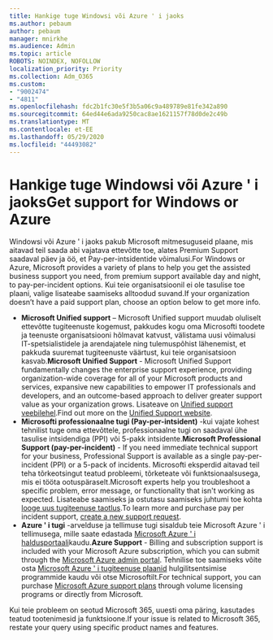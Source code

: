 ```yaml
---
title: Hankige tuge Windowsi või Azure ' i jaoks
ms.author: pebaum
author: pebaum
manager: mnirkhe
ms.audience: Admin
ms.topic: article
ROBOTS: NOINDEX, NOFOLLOW
localization_priority: Priority
ms.collection: Adm_O365
ms.custom:
- "9002474"
- "4811"
ms.openlocfilehash: fdc2b1fc30e5f3b5a06c9a489789e81fe342a890
ms.sourcegitcommit: 64ed44e6ada9250cac8ae1621157f78d0de2c49b
ms.translationtype: MT
ms.contentlocale: et-EE
ms.lasthandoff: 05/29/2020
ms.locfileid: "44493082"
---
```

# <a name="get-support-for-windows-or-azure"></a><span data-ttu-id="d7454-102">Hankige tuge Windowsi või Azure ' i jaoks</span><span class="sxs-lookup"><span data-stu-id="d7454-102">Get support for Windows or Azure</span></span>

<span data-ttu-id="d7454-103">Windowsi või Azure ' i jaoks pakub Microsoft mitmesuguseid plaane, mis aitavad teil saada abi vajatava ettevõtte toe, alates Premium Support saadaval päev ja öö, et Pay-per-intsidentide võimalusi.</span><span class="sxs-lookup"><span data-stu-id="d7454-103">For Windows or Azure, Microsoft provides a variety of plans to help you get the assisted business support you need, from premium support available day and night, to pay-per-incident options.</span></span> <span data-ttu-id="d7454-104">Kui teie organisatsioonil ei ole tasulise toe plaani, valige lisateabe saamiseks alltoodud suvand.</span><span class="sxs-lookup"><span data-stu-id="d7454-104">If your organization doesn’t have a paid support plan, choose an option below to get more info.</span></span>

- <span data-ttu-id="d7454-105">**Microsoft Unified support** – Microsoft Unified support muudab oluliselt ettevõtte tugiteenuste kogemust, pakkudes kogu oma Microsofti toodete ja teenuste organisatsiooni hõlmavat katvust, välistama uusi võimalusi IT-spetsialistidele ja arendajatele ning tulemuspõhist lähenemist, et pakkuda suuremat tugiteenuste väärtust, kui teie organisatsioon kasvab.</span><span class="sxs-lookup"><span data-stu-id="d7454-105">**Microsoft Unified Support** - Microsoft Unified Support fundamentally changes the enterprise support experience, providing organization-wide coverage for all of your Microsoft products and services, expansive new capabilities to empower IT professionals and developers, and an outcome-based approach to deliver greater support value as your organization grows.</span></span> <span data-ttu-id="d7454-106">Lisateave on [Unified support veebilehel](https://aka.ms/unified-support).</span><span class="sxs-lookup"><span data-stu-id="d7454-106">Find out more on the [Unified Support website](https://aka.ms/unified-support).</span></span>
- <span data-ttu-id="d7454-107">**Microsofti professionaalne tugi (Pay-per-intsident)** -kui vajate kohest tehnilist tuge oma ettevõttele, professionaalne tugi on saadaval ühe tasulise intsidendiga (PPI) või 5-pakk intsidente.</span><span class="sxs-lookup"><span data-stu-id="d7454-107">**Microsoft Professional Support (pay-per-incident)** - If you need immediate technical support for your business, Professional Support is available as a single pay-per-incident (PPI) or a 5-pack of incidents.</span></span> <span data-ttu-id="d7454-108">Microsofti eksperdid aitavad teil teha tõrkeotsingut teatud probleemi, tõrketeate või funktsionaalsusega, mis ei tööta ootuspäraselt.</span><span class="sxs-lookup"><span data-stu-id="d7454-108">Microsoft experts help you troubleshoot a specific problem, error message, or functionality that isn't working as expected.</span></span> <span data-ttu-id="d7454-109">Lisateabe saamiseks ja ostutasu saamiseks juhtumi toe kohta [looge uus tugiteenuse taotlus](https://support.microsoft.com/supportforbusiness/productselection).</span><span class="sxs-lookup"><span data-stu-id="d7454-109">To learn more and purchase pay per incident support, [create a new support request](https://support.microsoft.com/supportforbusiness/productselection).</span></span>
- <span data-ttu-id="d7454-110">**Azure ' i tugi** -arvelduse ja tellimuse tugi sisaldub teie Microsoft Azure ' i tellimusega, mille saate edastada [Microsoft Azure ' i haldusportaali](https://portal.azure.com/)kaudu.</span><span class="sxs-lookup"><span data-stu-id="d7454-110">**Azure Support** - Billing and subscription support is included with your Microsoft Azure subscription, which you can submit through the [Microsoft Azure admin portal](https://portal.azure.com/).</span></span> <span data-ttu-id="d7454-111">Tehnilise toe saamiseks võite osta [Microsoft Azure ' i tugiteenuse plaanid](https://azure.microsoft.com/support/plans/) hulgilitsentsimise programmide kaudu või otse Microsoftilt.</span><span class="sxs-lookup"><span data-stu-id="d7454-111">For technical support, you can purchase [Microsoft Azure support plans](https://azure.microsoft.com/support/plans/) through volume licensing programs or directly from Microsoft.</span></span>

<span data-ttu-id="d7454-112">Kui teie probleem on seotud Microsoft 365, uuesti oma päring, kasutades teatud tootenimesid ja funktsioone.</span><span class="sxs-lookup"><span data-stu-id="d7454-112">If your issue is related to Microsoft 365, restate your query using specific product names and features.</span></span>
